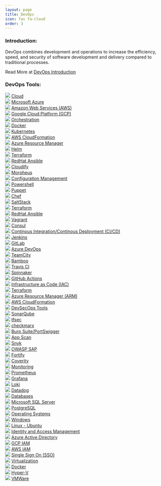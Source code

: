 ```yaml
---
layout: page
title: DevOps
icon: fas fa-cloud
order: 3
---
```



### Introduction:

DevOps combines development and operations to increase the efficiency, speed, and security of software development and delivery compared to traditional processes.

Read More at [DevOps Introduction](/pages/devops/introductiontodevops)


### DevOps Tools:

<!-- Cloud Start -->
<div class="card categories">
    <div
    id="h_0"
    class="card-header d-flex justify-content-between hide-border-bottom"
    >
    <span>
        <img src="/assets/lib/icons/cloud-18.svg" />
        <a href="/pages/cloud/introductiontocloud" class="ml-1 mr-2">Cloud</a>
    </span>
    <a
        href="#l_0"
        data-toggle="collapse"
        aria-expanded="true"
        aria-label="h_0-trigger"
        class="category-trigger hide-border-bottom"
    >
        <i class="fas fa-fw fa-angle-down"></i>
    </a>
    </div>
    <div id="l_0" class="collapse show" aria-expanded="false">
    <div class="container d-flex flex-wrap align-items-top">
        <div class="d-flex flex-column w-50">
        <div class="p-2">
            <img src="/assets/lib/icons/microsoft-azure-18.svg" />
            <a href="/pages/cloud/azure/introductiontoazure" class="ml-1 mr-2"
            >Microsoft Azure</a
            >
        </div>
        <div class="p-2">
            <img
            src="/assets/lib/icons/amazonwebservices-18.svg"
            />
            <a href="/pages/cloud/aws/introductiontoaws" class="ml-1 mr-2"
            >Amazon Web Services (AWS)</a
            >
        </div>
        </div>
        <div class="d-flex flex-column">
        <div class="p-2">
            <img
            src="/assets/lib/icons/googlecloudplatform-18.svg"
            />
            <a href="/pages/cloud/gcp/introductiontogcp" class="ml-1 mr-2"
            >Google Cloud Platform (GCP)</a
            >
        </div>
        </div>
    </div>
    </div>
</div>
<!-- Cloud End -->
<!-- Orchestration Start -->
<div class="card categories">
    <div
    id="h_1"
    class="card-header d-flex justify-content-between hide-border-bottom"
    >
    <span>
        <img src="/assets/lib/icons/orchestration-18.svg" />
        <a href="/pages/devops/orchestration/introductiontoorchestration" class="ml-1 mr-2"
        >Orchestration</a
        >
    </span>
    <a
        href="#l_1"
        data-toggle="collapse"
        aria-expanded="true"
        aria-label="h_1-trigger"
        class="category-trigger hide-border-bottom"
    >
        <i class="fas fa-fw fa-angle-down"></i>
    </a>
    </div>
    <div id="l_1" class="collapse show" aria-expanded="true">
    <div class="container d-flex flex-wrap align-items-top">
        <div class="d-flex flex-column w-50">
        <div class="p-2">
            <img src="/assets/lib/icons/docker-18.svg" />
            <a
            href="../pages/devops/orchestration/docker/introductiontodocker"
            class="ml-1 mr-2"
            >Docker</a
            >
        </div>
        <div class="p-2">
            <img src="/assets/lib/icons/kuberentes-18.svg" />
            <a
            href="../pages/devops/orchestration/kubernetes/introductiontokubernetes"
            class="ml-1 mr-2"
            >Kubernetes</a
            >
        </div>
        <div class="p-2">
            <img
            src="/assets/lib/icons/awscloudformation-18.svg"
            />
            <a
            href="/categories/orchestration/awscloudformation/"
            class="ml-1 mr-2"
            >AWS CloudFormation</a
            >
        </div>
        <div class="p-2">
            <img
            src="/assets/lib/icons/azureresourcemanager-18.svg"
            />
            <a
            href="/categories/orchestration/azureresourcemanager/"
            class="ml-1 mr-2"
            >Azure Resource Manager</a
            >
        </div>
        <div class="p-2">
            <img src="/assets/lib/icons/helm-18.svg" />
            <a
            href="/categories/orchestration/helm/"
            class="ml-1 mr-2"
            >Helm</a
            >
        </div>
        </div>
        <div class="d-flex flex-column">
        <div class="p-2">
            <img src="/assets/lib/icons/terraform-18.svg" />
            <a
            href="/pages/devops/configurationmanagement/terraform/introductiontoterraform"
            class="ml-1 mr-2"
            >Terraform</a
            >
        </div>
        <div class="p-2">
            <img src="/assets/lib/icons/redhatansible-18.svg" />
            <a
            href="/categories/orchestration/redhatansible/"
            class="ml-1 mr-2"
            >RedHat Ansible</a
            >
        </div>
        <div class="p-2">
            <img src="/assets/lib/icons/cloudify-18.jpeg" />
            <a
            href="/categories/orchestration/cloudify/"
            class="ml-1 mr-2"
            >Cloudify</a
            >
        </div>
        <div class="p-2">
            <img src="/assets/lib/icons/morpheus-18.svg" />
            <a
            href="/categories/orchestration/morpheus/"
            class="ml-1 mr-2"
            >Morpheus</a
            >
        </div>
        </div>
    </div>
    </div>
</div>
<!-- Orchestration End -->
<!-- Configuration Management Start -->
<div class="card categories">
    <div
    id="h_2"
    class="card-header d-flex justify-content-between hide-border-bottom"
    >
    <span>
        <img
        src="/assets/lib/icons/configuration-management-18.svg"
        />
        <a
        href="/categories/configurationmanagement/"
        class="ml-1 mr-2"
        >Configuration Management</a
        >
    </span>
    <a
        href="#l_2"
        data-toggle="collapse"
        aria-expanded="true"
        aria-label="h_2-trigger"
        class="category-trigger hide-border-bottom"
    >
        <i class="fas fa-fw fa-angle-down"></i>
    </a>
    </div>
    <div id="l_2" class="collapse show" aria-expanded="true">
    <div class="container d-flex flex-wrap align-items-top">
        <div class="d-flex flex-column w-50">
        <div class="p-2">
            <img src="/assets/lib/icons/powershell-18.svg" />
            <a
            href="/pages/devops/configurationmanagement/powershell/introductiontopowershell"
            class="ml-1 mr-2"
            >Powershell</a
            >
        </div>
        <div class="p-2">
            <img src="/assets/lib/icons/puppet-18.svg" />
            <a
            href="/categories/configurationmanagement/puppet"
            class="ml-1 mr-2"
            >Puppet</a
            >
        </div>
        <div class="p-2">
            <img src="/assets/lib/icons/chef-18.svg" />
            <a
            href="/categories/configurationmanagement/chef"
            class="ml-1 mr-2"
            >Chef</a
            >
        </div>
        <div class="p-2">
            <img src="/assets/lib/icons/saltstack-18.svg" />
            <a
            href="/categories/configurationmanagement/saltstack"
            class="ml-1 mr-2"
            >SaltStack</a
            >
        </div>
        </div>
        <div class="d-flex flex-column">
        <div class="p-2">
            <img src="/assets/lib/icons/terraform-18.svg" />
            <a
            href="/pages/devops/configurationmanagement/terraform/introductiontoterraform"
            class="ml-1 mr-2"
            >Terraform</a
            >
        </div>
        <div class="p-2">
            <img src="/assets/lib/icons/redhatansible-18.svg" />
            <a
            href="/categories/orchestration/redhatansible/"
            class="ml-1 mr-2"
            >RedHat Ansible</a
            >
        </div>
        <div class="p-2">
            <img src="/assets/lib/icons/vagrant-18.svg" />
            <a
            href="/categories/configurationmanagement/vagrant"
            class="ml-1 mr-2"
            >Vagrant</a
            >
        </div>
        <div class="p-2">
            <img src="/assets/lib/icons/consul-18.svg" />
            <a
            href="/categories/configurationmanagement/consul"
            class="ml-1 mr-2"
            >Consul</a
            >
        </div>
        </div>
    </div>
    </div>
</div>
<!-- Configuration Management End -->
<!-- CI/CD Start -->
<div class="card categories">
    <div
    id="h_3"
    class="card-header d-flex justify-content-between hide-border-bottom"
    >
    <span>
        <img src="/assets/lib/icons/coding-18.svg" />
        <a
        href="/categories/infrastructureascode/"
        class="ml-1 mr-2"
        >Continous Integration/Continous Deployment (CI/CD)</a
        >
    </span>
    <a
        href="#l_3"
        data-toggle="collapse"
        aria-expanded="true"
        aria-label="h_3-trigger"
        class="category-trigger hide-border-bottom"
    >
        <i class="fas fa-fw fa-angle-down"></i>
    </a>
    </div>
    <div id="l_3" class="collapse show" aria-expanded="true">
    <div class="container d-flex flex-wrap align-items-top">
        <div class="d-flex flex-column w-50">
        <div class="p-2">
            <img src="/assets/lib/icons/jenkins-18.svg" />
            <a href="/categories/cicd/jenkins/" class="ml-1 mr-2"
            >Jenkins</a
            >
        </div>
        <div class="p-2">
            <img src="/assets/lib/icons/gitlab-18.svg" />
            <a href="/categories/cicd/gitlab/" class="ml-1 mr-2"
            >GitLab</a
            >
        </div>
        <div class="p-2">
            <img src="/assets/lib/icons/azuredevops-18.svg" />
            <a
            href="/categories/cicd/azuredevops/"
            class="ml-1 mr-2"
            >Azure DevOps</a
            >
        </div>
        <div class="p-2">
            <img src="/assets/lib/icons/teamcity-18.svg" />
            <a href="/categories/cicd/teamcity/" class="ml-1 mr-2"
            >TeamCity</a
            >
        </div>
        </div>
        <div class="d-flex flex-column">
        <div class="p-2">
            <img src="/assets/lib/icons/bamboo-18.svg" />
            <a href="/categories/cicd/bamboo/" class="ml-1 mr-2"
            >Bamboo</a
            >
        </div>
        <div class="p-2">
            <img src="/assets/lib/icons/travisci-18.svg" />
            <a href="/categories/cicd/travisci/" class="ml-1 mr-2"
            >Travis CI</a
            >
        </div>
        <div class="p-2">
            <img src="/assets/lib/icons/spinnaker-18.svg" />
            <a
            href="/categories/cicd/spinnaker/"
            class="ml-1 mr-2"
            >Spinnaker</a
            >
        </div>
        <div class="p-2">
            <img src="/assets/lib/icons/githubactions-18.svg" />
            <a
            href="/categories/cicd/githubactions/"
            class="ml-1 mr-2"
            >GitHub Actions</a
            >
        </div>
        </div>
    </div>
    </div>
</div>
<!-- CI/CD End -->
<!-- IAC Start -->
<div class="card categories">
    <div
    id="h_3"
    class="card-header d-flex justify-content-between hide-border-bottom"
    >
    <span>
        <img src="/assets/lib/icons/coding-18.svg" />
        <a
        href="/categories/infrastructureascode/"
        class="ml-1 mr-2"
        >Infrastructure as Code (IAC)</a
        >
    </span>
    <a
        href="#l_3"
        data-toggle="collapse"
        aria-expanded="true"
        aria-label="h_3-trigger"
        class="category-trigger hide-border-bottom"
    >
        <i class="fas fa-fw fa-angle-down"></i>
    </a>
    </div>
    <div id="l_3" class="collapse show" aria-expanded="true">
    <div class="container d-flex flex-wrap align-items-top">
        <div class="d-flex flex-column w-50">
        <div class="p-2">
            <img src="/assets/lib/icons/terraform-18.svg" />
            <a
            href="/pages/devops/configurationmanagement/terraform/introductiontoterraform"
            class="ml-1 mr-2"
            >Terraform</a
            >
        </div>
        <div class="p-2">
            <img
            src="/assets/lib/icons/azureresourcemanager-18.svg"
            />
            <a
            href="/categories/orchestration/azureresourcemanager/"
            class="ml-1 mr-2"
            >Azure Resource Manager (ARM)</a
            >
        </div>
        </div>
        <div class="d-flex flex-column">
        <div class="p-2">
            <img
            src="/assets/lib/icons/awscloudformation-18.svg"
            />
            <a
            href="/categories/orchestration/awscloudformation/"
            class="ml-1 mr-2"
            >AWS CloudFormation</a
            >
        </div>
        </div>
    </div>
    </div>
</div>
<!-- IAC End -->
<!-- DevSecOps Tools Start -->
<div class="card categories">
    <div
    id="h_3"
    class="card-header d-flex justify-content-between hide-border-bottom"
    >
    <span>
        <img src="/assets/lib/icons/coding-18.svg" />
        <a href="/categories/devsecopstools/" class="ml-1 mr-2"
        >DevSecOps Tools</a
        >
    </span>
    <a
        href="#l_3"
        data-toggle="collapse"
        aria-expanded="true"
        aria-label="h_3-trigger"
        class="category-trigger hide-border-bottom"
    >
        <i class="fas fa-fw fa-angle-down"></i>
    </a>
    </div>
    <div id="l_3" class="collapse show" aria-expanded="true">
    <div class="container d-flex flex-wrap align-items-top">
        <div class="d-flex flex-column w-50">
        <div class="p-2">
            <img src="/assets/lib/icons/sonarqube-18.svg" />
            <a
            href="/categories/devsecopstools/sonarcube/"
            class="ml-1 mr-2"
            >SonarQube</a
            >
        </div>
        <div class="p-2">
            <img src="/assets/lib/icons/tfsec-18.svg" />
            <a
            href="/categories/devsecopstools/tfsec/"
            class="ml-1 mr-2"
            >tfsec</a
            >
        </div>
        <div class="p-2">
            <img src="/assets/lib/icons/folder-18.svg" />
            <a
            href="/categories/devsecopstools/checkmarx/"
            class="ml-1 mr-2"
            >checkmarx</a
            >
        </div>
        <div class="p-2">
            <img src="/assets/lib/icons/folder-18.svg" />
            <a
            href="/categories/devsecopstools/burpsuite/"
            class="ml-1 mr-2"
            >Burp Suite/PortSwigger</a
            >
        </div>
        <div class="p-2">
            <img src="/assets/lib/icons/folder-18.svg" />
            <a
            href="/categories/devsecopstools/appscan/"
            class="ml-1 mr-2"
            >App Scan</a
            >
        </div>
        </div>
        <div class="d-flex flex-column">
        <div class="p-2">
            <img src="/assets/lib/icons/snyk-18.svg" />
            <a
            href="/categories/devsecopstools/snyk/"
            class="ml-1 mr-2"
            >Snyk</a
            >
        </div>
        <div class="p-2">
            <img src="/assets/lib/icons/owaspzap-18.svg" />
            <a
            href="/categories/devsecopstools/owaspzap/"
            class="ml-1 mr-2"
            >OWASP SAP</a
            >
        </div>
        <div class="p-2">
            <img src="/assets/lib/icons/fortify-18.svg" />
            <a
            href="/categories/devsecopstools/fortify/"
            class="ml-1 mr-2"
            >Fortify</a
            >
        </div>
        <div class="p-2">
            <img src="/assets/lib/icons/folder-18.svg" />
            <a
            href="/categories/devsecopstools/coverity/"
            class="ml-1 mr-2"
            >Coverity</a
            >
        </div>
        </div>
    </div>
    </div>
</div>
<!-- DevSecOps End -->
<!-- Monitoring Start -->
<div class="card categories">
    <div
    id="h_4"
    class="card-header d-flex justify-content-between hide-border-bottom"
    >
    <span>
        <img src="/assets/lib/icons/monitoring-18.svg" />
        <a href="/categories/monitoring/" class="ml-1 mr-2"
        >Monitoring</a
        >
    </span>
    <a
        href="#l_4"
        data-toggle="collapse"
        aria-expanded="true"
        aria-label="h_4-trigger"
        class="category-trigger hide-border-bottom"
    >
        <i class="fas fa-fw fa-angle-down"></i>
    </a>
    </div>
    <div id="l_4" class="collapse show" aria-expanded="true">
    <div class="container d-flex flex-wrap align-items-top">
        <div class="d-flex flex-column w-50">
        <div class="p-2">
            <img src="/assets/lib/icons/prometheus-18.svg" />
            <a
            href="/categories/monitoring/prometheus/"
            class="ml-1 mr-2"
            >Prometheus</a
            >
        </div>
        <div class="p-2">
            <img src="/assets/lib/icons/grafana-18.svg" />
            <a
            href="/categories/monitoring/grafana/"
            class="ml-1 mr-2"
            >Grafana</a
            >
        </div>
        </div>
        <div class="d-flex flex-column">
        <div class="p-2">
            <img src="/assets/lib/icons/loki-18.svg" />
            <a
            href="/categories/monitoring/loki/"
            class="ml-1 mr-2"
            >Loki</a
            >
        </div>
        <div class="p-2">
            <img src="/assets/lib/icons/datadog-18.svg" />
            <a
            href="/categories/monitoring/datadog/"
            class="ml-1 mr-2"
            >Datadog</a
            >
        </div>
        </div>
    </div>
    </div>
</div>
<!-- Monitoring End -->
<!-- Databases Start -->
<div class="card categories">
    <div
    id="h_6"
    class="card-header d-flex justify-content-between hide-border-bottom"
    >
    <span>
        <img src="/assets/lib/icons/databases-18.svg" />
        <a href="/categories/databases/" class="ml-1 mr-2"
        >Databases</a
        >
    </span>
    <a
        href="#l_6"
        data-toggle="collapse"
        aria-expanded="true"
        aria-label="h_6-trigger"
        class="category-trigger hide-border-bottom"
    >
        <i class="fas fa-fw fa-angle-down"></i>
    </a>
    </div>
    <div id="l_6" class="collapse show" aria-expanded="true">
    <div class="container d-flex flex-wrap align-items-top">
        <div class="d-flex flex-column w-50">
        <div class="p-2">
            <img src="/assets/lib/icons/mssql-18.svg" />
            <a
            href="/categories/databases/mssql/"
            class="ml-1 mr-2"
            >Microsoft SQL Server</a
            >
        </div>
        </div>
        <div class="d-flex flex-column">
        <div class="p-2">
            <img src="/assets/lib/icons/postgresql-18.svg" />
            <a
            href="/categories/databases/postgreSQL/"
            class="ml-1 mr-2"
            >PostgreSQL</a
            >
        </div>
        </div>
    </div>
    </div>
</div>
<!-- Databases End -->
<!-- Operating Systems Start -->
<div class="card categories">
    <div
    id="h_7"
    class="card-header d-flex justify-content-between hide-border-bottom"
    >
    <span>
        <img src="/assets/lib/icons/operatingsystem-18.svg" />
        <a href="/categories/operatingsystems/" class="ml-1 mr-2"
        >Operating Systems</a
        >
    </span>
    <a
        href="#l_7"
        data-toggle="collapse"
        aria-expanded="true"
        aria-label="h_7-trigger"
        class="category-trigger hide-border-bottom"
    >
        <i class="fas fa-fw fa-angle-down"></i>
    </a>
    </div>
    <div id="l_7" class="collapse show" aria-expanded="true">
    <div class="container d-flex flex-wrap align-items-top">
        <div class="d-flex flex-column w-50">
        <div class="p-2">
            <img src="/assets/lib/icons/windows-18.svg" />
            <a
            href="/categories/operatingsystems/windows/"
            class="ml-1 mr-2"
            >Windows</a
            >
        </div>
        </div>
        <div class="d-flex flex-column">
        <div class="p-2">
            <img src="/assets/lib/icons/ubuntu-18.svg" />
            <a
            href="/categories/operatingsystems/linux-ubuntu/"
            class="ml-1 mr-2"
            >Linux - Ubuntu</a
            >
        </div>
        </div>
    </div>
    </div>
</div>
<!-- Operating Systems End -->
<!-- IAM Start -->
<div class="card categories">
    <div
    id="h_8"
    class="card-header d-flex justify-content-between hide-border-bottom"
    >
    <span>
        <img src="/assets/lib/icons/iam-18.svg" />
        <a href="/categories/iam/" class="ml-1 mr-2"
        >Identity and Access Management</a
        >
    </span>
    <a
        href="#l_8"
        data-toggle="collapse"
        aria-expanded="true"
        aria-label="h_8-trigger"
        class="category-trigger hide-border-bottom"
    >
        <i class="fas fa-fw fa-angle-down"></i>
    </a>
    </div>
    <div id="l_8" class="collapse show" aria-expanded="true">
    <div class="container d-flex flex-wrap align-items-top">
        <div class="d-flex flex-column w-50">
        <div class="p-2">
            <img src="/assets/lib/icons/azuread-18.svg" />
            <a href="/categories/iam/msazuread/" class="ml-1 mr-2"
            >Azure Active Directory</a
            >
        </div>
        <div class="p-2">
            <img src="/assets/lib/icons/gcpiam-18.svg" />
            <a href="/categories/iam/gcpiam/" class="ml-1 mr-2"
            >GCP IAM</a
            >
        </div>
        </div>
        <div class="d-flex flex-column">
        <div class="p-2">
            <img src="/assets/lib/icons/awsiam-18.svg" />
            <a href="/categories/iam/awsiam/" class="ml-1 mr-2"
            >AWS IAM</a
            >
        </div>
        <div class="p-2">
            <img src="/assets/lib/icons/sso-18.svg" />
            <a href="/categories/iam/sso/" class="ml-1 mr-2"
            >Single Sign On (SSO)</a
            >
        </div>
        </div>
    </div>
    </div>
</div>
<!-- IAM End -->
<!-- Virtualization Start -->
<div class="card categories">
    <div
    id="h_9"
    class="card-header d-flex justify-content-between hide-border-bottom"
    >
    <span>
        <img src="/assets/lib/icons/virtualization-18.svg" />
        <a href="/categories/virtualization/" class="ml-1 mr-2"
        >Virtualization</a
        >
    </span>
    <a
        href="#l_9"
        data-toggle="collapse"
        aria-expanded="true"
        aria-label="h_9-trigger"
        class="category-trigger hide-border-bottom"
    >
        <i class="fas fa-fw fa-angle-down"></i>
    </a>
    </div>
    <div id="l_9" class="collapse show" aria-expanded="true">
    <div class="container d-flex flex-wrap align-items-top">
        <div class="d-flex flex-column w-50">
        <div class="p-2">
            <img src="/assets/lib/icons/docker-18.svg" />
            <a
            href="/categories/orchestration/docker/"
            class="ml-1 mr-2"
            >Docker</a
            >
        </div>
        <div class="p-2">
            <img src="/assets/lib/icons/hyperv-18.svg" />
            <a
            href="/categories/virtualization/hyper-v/"
            class="ml-1 mr-2"
            >Hyper-V</a
            >
        </div>
        </div>
        <div class="d-flex flex-column">
        <div class="p-2">
            <img src="/assets/lib/icons/vmware-18.svg" />
            <a
            href="/categories/virtualization/vmware/"
            class="ml-1 mr-2"
            >VMWare</a
            >
        </div>
        </div>
    </div>
    </div>
</div>
<!-- Virtualization End -->


[def]: page
[def2]: /